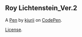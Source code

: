 Roy Lichtenstein_Ver.2
----------------------


A [Pen](https://codepen.io/kjurii/pen/drjvzo) by [kjurii](https://codepen.io/kjurii) on [CodePen](https://codepen.io).

[License](https://codepen.io/kjurii/pen/drjvzo/license).
